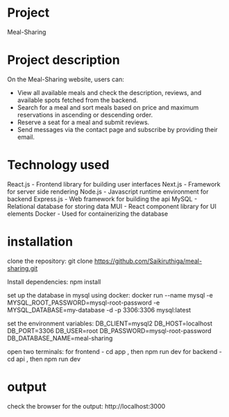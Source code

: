 # Project

Meal-Sharing

# Project description

On the Meal-Sharing website, users can:

- View all available meals and check the description, reviews, and available spots fetched from the backend.
- Search for a meal and sort meals based on price and maximum reservations in ascending or descending order.
- Reserve a seat for a meal and submit reviews.
- Send messages via the contact page and subscribe by providing their email.

# Technology used

React.js - Frontend library for building user interfaces
Next.js - Framework for server side rendering
Node.js - Javascript runtime environment for backend
Express.js - Web framework for building the api
MySQL - Relational database for storing data
MUI - React component library for UI elements
Docker - Used for containerizing the database

# installation

clone the repository: git clone https://github.com/Saikiruthiga/meal-sharing.git

Install dependencies: npm install

set up the database in mysql using docker:
docker run --name mysql -e MYSQL_ROOT_PASSWORD=mysql-root-password -e MYSQL_DATABASE=my-database -d -p 3306:3306 mysql:latest

set the environment variables:
DB_CLIENT=mysql2
DB_HOST=localhost
DB_PORT=3306
DB_USER=root
DB_PASSWORD=mysql-root-password
DB_DATABASE_NAME=meal-sharing

open two terminals:
for frontend - cd app , then npm run dev
for backend - cd api , then npm run dev

# output

check the browser for the output: http://localhost:3000
